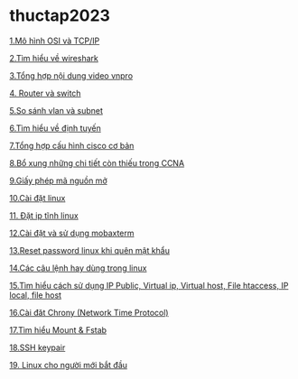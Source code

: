 # thuctap2023
[1.Mô hình OSI và TCP/IP ](https://github.com/thanhquang99/thuctap2023/blob/main/thuctap/OSIvaTCPIP/osivatcpipnew.md)

[2.Tìm hiểu về wireshark](https://github.com/thanhquang99/thuctap2023/blob/main/thuctap/OSIvaTCPIP/wireshark.md)

[3.Tổng hợp nội dung video vnpro ](https://github.com/thanhquang99/thuctap2023/blob/main/thuctap/tim-hieu-dinh-tuyen/videovnpro.md)

[4. Router và switch ](https://github.com/thanhquang99/thuctap2023/blob/main/thuctap/tim-hieu-dinh-tuyen/routervaswitch.md)

[5.So sánh vlan và subnet ](https://github.com/thanhquang99/thuctap2023/blob/main/thuctap/tim-hieu-dinh-tuyen/vlan-and-subnet.md)

[6.Tìm hiểu về định tuyến](https://github.com/thanhquang99/thuctap2023/blob/main/thuctap/tim-hieu-dinh-tuyen/thuat-toan-dinh-tuyen.md)

[7.Tổng hợp cấu hình cisco cơ bản](https://github.com/thanhquang99/thuctap2023/blob/main/thuctap/tim-hieu-dinh-tuyen/tong-hop-cau-hinh-cisco-co-ban.md)

[8.Bổ xung những chi tiết còn thiếu trong CCNA](https://github.com/thanhquang99/thuctap2023/blob/main/thuctap/bo-xung-ccna/boxung.md)

[9.Giấy phép mã nguồn mở](https://github.com/thanhquang99/thuctap2023/blob/main/thuctap/linux/giayphepmanguonmo.md)

[10.Cài đặt linux](https://github.com/thanhquang99/thuctap2023/blob/main/thuctap/linux/caidatlinux.md)

[11. Đặt ip tĩnh linux](https://github.com/thanhquang99/thuctap2023/blob/main/thuctap/linux/iptinh.md)

[12.Cài đặt và sử dụng mobaxterm](https://github.com/thanhquang99/thuctap2023/blob/main/thuctap/linux/mobaxterm.md)

[13.Reset password linux khi quên mật khẩu](https://github.com/thanhquang99/thuctap2023/blob/main/thuctap/linux/reset-password-linux.md)

[14.Các câu lệnh hay dùng trong linux](https://github.com/thanhquang99/thuctap2023/blob/main/thuctap/linux/caulenhhaydung.md)


[15.Tìm hiểu cách sử dụng IP Public, Virtual ip, Virtual host, File htaccess, IP local, file host](https://github.com/thanhquang99/thuctap2023/blob/main/thuctap/linux/Timhieuveip.md)

[16.Cài đăt Chrony (Network Time Protocol)](https://github.com/thanhquang99/thuctap2023/blob/main/thuctap/linux/chrony.md)

[17.Tìm hiểu Mount & Fstab](https://github.com/thanhquang99/thuctap2023/blob/main/thuctap/linux/mount.md)

[18.SSH keypair](https://github.com/thanhquang99/thuctap2023/blob/main/thuctap/linux/sshkeypair.md)

[19. Linux cho người mới bắt đầu](https://github.com/thanhquang99/thuctap2023/blob/main/thuctap/linux/linuxfundamentals.md)

[]()

[]()

[]()









